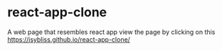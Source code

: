 # react-app-clone
A web page that resembles react app 
view the page by clicking on this https://isybliss.github.io/react-app-clone/
